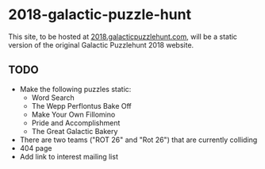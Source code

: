 # 2018-galactic-puzzle-hunt

This site, to be hosted at [2018.galacticpuzzlehunt.com](https://2018.galacticpuzzlehunt.com), will be a static version of the original Galactic Puzzlehunt 2018 website.

## TODO

* Make the following puzzles static:
  - Word Search
  - The Wepp Perflontus Bake Off
  - Make Your Own Fillomino
  - Pride and Accomplishment
  - The Great Galactic Bakery
* There are two teams ("ROT 26" and "Rot 26") that are currently colliding
* 404 page
* Add link to interest mailing list
